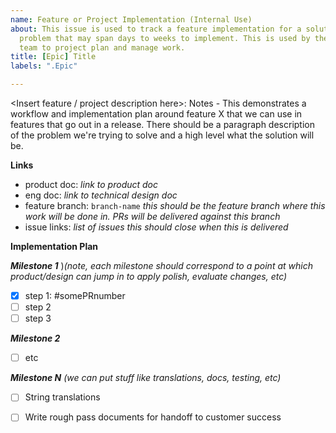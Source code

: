```yaml
---
name: Feature or Project Implementation (Internal Use)
about: This issue is used to track a feature implementation for a solution to a user
  problem that may span days to weeks to implement. This is used by the core Metabase
  team to project plan and manage work.
title: [Epic] Title
labels: ".Epic"

---
```


<Insert feature / project description here>: Notes - This demonstrates a workflow and implementation plan around feature X that we can use in features that go out in a release. There should be a paragraph description of the problem we're trying to solve and a high level what the solution will be.

**Links**
- product doc: _link to product doc_
- eng doc: _link to technical design doc_
- feature branch: `branch-name` _this should be the feature branch where this work will be done in. PRs will be delivered against this branch_
- issue links: _list of issues this should close when this is delivered_

**Implementation Plan**


***Milestone 1*** )_(note, each milestone should correspond to a point at which product/design can jump in to apply polish, evaluate changes, etc)_
- [x] step 1: #somePRnumber
- [ ] step 2
- [ ] step 3

***Milestone 2***
- [ ] etc

***Milestone N*** _(we can put stuff like translations, docs, testing, etc)_
- [ ] String translations
- [ ] Write rough pass documents for handoff to customer success

